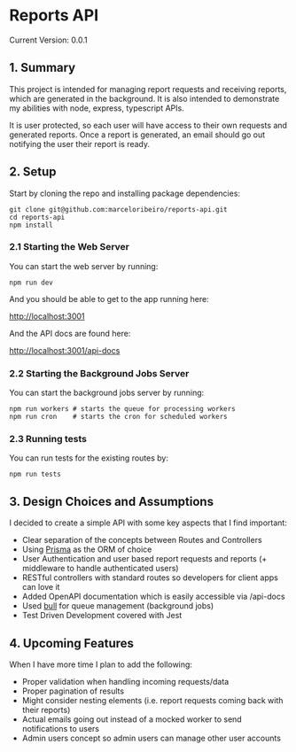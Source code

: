 # Reports API

Current Version: 0.0.1

## 1. Summary

This project is intended for managing report requests and receiving reports, which are generated in the background. It is also intended to demonstrate my abilities with node, express, typescript APIs.

It is user protected, so each user will have access to their own requests and generated reports. Once a report is generated, an email should go out notifying the user their report is ready.

## 2. Setup

Start by cloning the repo and installing package dependencies:

```
git clone git@github.com:marceloribeiro/reports-api.git
cd reports-api
npm install
```

### 2.1 Starting the Web Server

You can start the web server by running:

```
npm run dev
```

And you should be able to get to the app running here:

[http://localhost:3001](http://localhost:3001)

And the API docs are found here:

[http://localhost:3001/api-docs](http://localhost:3001/api-docs)

### 2.2 Starting the Background Jobs Server

You can start the background jobs server by running:

```
npm run workers # starts the queue for processing workers
npm run cron    # starts the cron for scheduled workers
```

### 2.3 Running tests

You can run tests for the existing routes by:

```
npm run tests
```

## 3. Design Choices and Assumptions

I decided to create a simple API with some key aspects that I find important:

- Clear separation of the concepts between Routes and Controllers
- Using [Prisma](https://www.prisma.io/) as the ORM of choice
- User Authentication and user based report requests and reports (+ middleware to handle authenticated users)
- RESTful controllers with standard routes so developers for client apps can love it
- Added OpenAPI documentation which is easily accessible via /api-docs
- Used [bull](https://www.npmjs.com/package/bull) for queue management (background jobs)
- Test Driven Development covered with Jest

## 4. Upcoming Features

When I have more time I plan to add the following:

- Proper validation when handling incoming requests/data
- Proper pagination of results
- Might consider nesting elements (i.e. report requests coming back with their reports)
- Actual emails going out instead of a mocked worker to send notifications to users
- Admin users concept so admin users can manage other user accounts